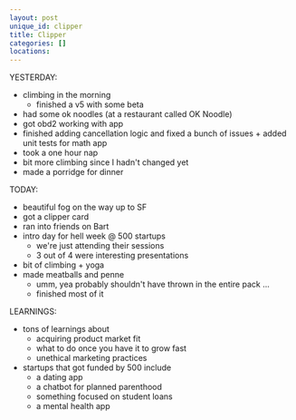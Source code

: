 ```yaml
---
layout: post
unique_id: clipper
title: Clipper
categories: []
locations: 
---
```


YESTERDAY:
* climbing in the morning
  * finished a v5 with some beta
* had some ok noodles (at a restaurant called OK Noodle)
* got obd2 working with app
* finished adding cancellation logic and fixed a bunch of issues + added unit tests for math app
* took a one hour nap
* bit more climbing since I hadn't changed yet
* made a porridge for dinner

TODAY:
* beautiful fog on the way up to SF
* got a clipper card
* ran into friends on Bart
* intro day for hell week @ 500 startups
  * we're just attending their sessions
  * 3 out of 4 were interesting presentations
* bit of climbing + yoga
* made meatballs and penne
  * umm, yea probably shouldn't have thrown in the entire pack ...
  * finished most of it

LEARNINGS:
* tons of learnings about
  * acquiring product market fit
  * what to do once you have it to grow fast
  * unethical marketing practices
* startups that got funded by 500 include
  * a dating app
  * a chatbot for planned parenthood
  * something focused on student loans
  * a mental health app
